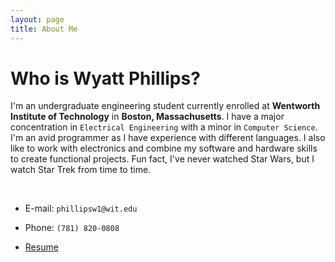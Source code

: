 ```yaml
---
layout: page
title: About Me
---
```


# Who is Wyatt Phillips?

I'm an undergraduate engineering student currently enrolled at **Wentworth Institute of Technology** in **Boston, Massachusetts**. I have a major concentration in `Electrical Engineering` with a minor in `Computer Science`. I'm an avid programmer as I have experience with different languages. I also like to work with electronics and combine my software and hardware skills to create functional projects. Fun fact, I've never watched Star Wars, but I watch Star Trek from time to time.

&nbsp;

* E-mail: `phillipsw1@wit.edu`

* Phone: `(781) 820-0808`

* [Resume](PhillipsWyatt-Resume.pdf)
